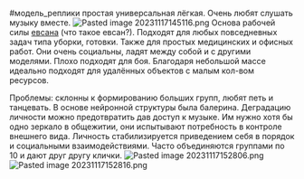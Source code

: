 \#модель_реплики
простая универсальная лёгкая.
Очень любят слушать музыку вместе.
![Pasted image 20231117145116.png](..\..\..\img\Pasted%20image%2020231117145116.png)
Основа рабочей силы [евсана](..\..\%D0%9C%D0%B8%D1%80\%D0%95%D0%B2%D1%81%D0%B0%D0%BD.md) (что такое евсан?). Подходят для любых повседневных задач типа уборки, готовки. Также для простых медицинских и офисных работ. Они очень социальны, ладят между собой и с другими моделями. Плохо подходят для боя. Благодаря небольшой массе идеально подходят для удалённых объектов с малым кол-вом ресурсов. 

Проблемы:
склонны к формированию больших групп, любят петь и танцевать. В основе нейронной структуры была балерина. Деградацию личности можно предотвратить дав доступ к музыке. Им нужно хотя бы одно зеркало в общежитии, они испытывают потребность в контроле внешнего вида. Личность стабилизируется приведением себя в порядок и социальными взаимодействиями. Часто объединяются группами по 10 и дают друг другу клички.
![Pasted image 20231117152806.png](..\..\..\img\Pasted%20image%2020231117152806.png)
![Pasted image 20231117152816.png](..\..\..\img\Pasted%20image%2020231117152816.png)
